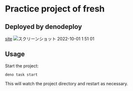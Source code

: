 # Practice project of fresh
## Deployed by denodeploy

[site](https://dollar-yen-checker.deno.dev/)
![スクリーンショット 2022-10-01 1 51 01](https://user-images.githubusercontent.com/41132440/193319057-12c1b02b-864a-4cf1-b1bb-1c3d7cd5cca0.png)


## Usage

Start the project:
```
deno task start
```

This will watch the project directory and restart as necessary.
